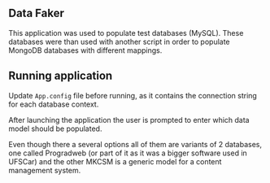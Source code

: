 ## Data Faker

This application was used to populate test databases (MySQL). These databases were than used with another script in order to populate MongoDB databases with different mappings.

## Running application

Update ``App.config`` file before running, as it contains the connection string for each database context.

After launching the application the user is prompted to enter which data model should be populated.

Even though there a several options all of them are variants of 2 databases, one called Progradweb (or part of it as it was a bigger software used in UFSCar) and the other MKCSM is a generic model for a content management system.